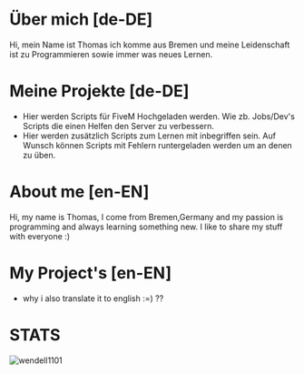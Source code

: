# Über mich [de-DE]
Hi, mein Name ist Thomas ich komme aus Bremen und meine Leidenschaft ist zu Programmieren sowie immer was neues Lernen.


# Meine Projekte [de-DE]
- Hier werden Scripts für FiveM Hochgeladen werden. Wie zb. Jobs/Dev's Scripts die einen Helfen den Server zu verbessern.
- Hier werden zusätzlich Scripts zum Lernen mit inbegriffen sein. Auf Wunsch können Scripts mit Fehlern runtergeladen werden um an denen zu üben.


# About me [en-EN]
Hi, my name is Thomas, I come from Bremen,Germany and my passion is programming and always learning something new. I like to share my stuff with everyone :)

# My Project's [en-EN]
- why i also translate it to english :=) ??


# STATS
<p align="left"> <img src="https://komarev.com/ghpvc/?username=komadev&label=Profile%20views&color=0e75b6&style=flat" alt="wendell1101" /> </p>
